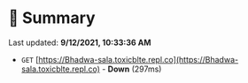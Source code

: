 # 📖 Summary
Last updated: **9/12/2021, 10:33:36 AM**

- `GET` [https://Bhadwa-sala.toxicblte.repl.co](https://Bhadwa-sala.toxicblte.repl.co) - **Down** (297ms)
